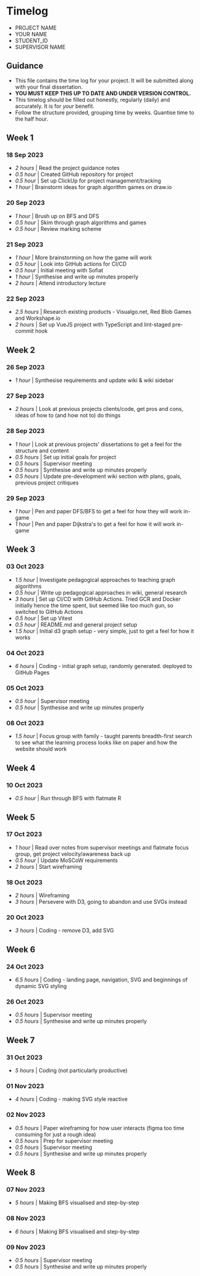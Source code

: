 # Timelog

* PROJECT NAME
* YOUR NAME
* STUDENT_ID
* SUPERVISOR NAME

## Guidance

* This file contains the time log for your project. It will be submitted along with your final dissertation.
* **YOU MUST KEEP THIS UP TO DATE AND UNDER VERSION CONTROL.**
* This timelog should be filled out honestly, regularly (daily) and accurately. It is for *your* benefit.
* Follow the structure provided, grouping time by weeks.  Quantise time to the half hour.

## Week 1

### 18 Sep 2023

* *2 hours* | Read the project guidance notes
* *0.5 hour* | Created GitHub repository for project
* *0.5 hour* | Set up ClickUp for project management/tracking
* *1 hour* | Brainstorm ideas for graph algorithm games on draw.io

### 20 Sep 2023

* *1 hour* | Brush up on BFS and DFS
* *0.5 hour* | Skim through graph algorithms and games
* *0.5 hour* | Review marking scheme

### 21 Sep 2023

* *1 hour* | More brainstorming on how the game will work
* *0.5 hour* | Look into GitHub actions for CI/CD
* *0.5 hour* | Initial meeting with Sofiat
* *1 hour* | Synthesise and write up minutes properly
* *2 hours* | Attend introductory lecture

### 22 Sep 2023

* *2.5 hours* | Research existing products - Visualgo.net, Red Blob Games and Workshape.io
* *2 hours* | Set up VueJS project with TypeScript and lint-staged pre-commit hook

## Week 2

### 26 Sep 2023

* *1 hour* | Synthesise requirements and update wiki & wiki sidebar

### 27 Sep 2023

* *2 hours* | Look at previous projects clients/code, get pros and cons, ideas of how to (and how not to) do things

### 28 Sep 2023

* *1 hour* | Look at previous projects' dissertations to get a feel for the structure and content
* *0.5 hours* | Set up initial goals for project
* *0.5 hours* | Supervisor meeting
* *0.5 hours* | Synthesise and write up minutes properly
* *0.5 hours* | Update pre-development wiki section with plans, goals, previous project critiques

### 29 Sep 2023

* *1 hour* | Pen and paper DFS/BFS to get a feel for how they will work in-game
* *1 hour* | Pen and paper Dijkstra's to get a feel for how it will work in-game

## Week 3

### 03 Oct 2023

* *1.5 hour* | Investigate pedagogical approaches to teaching graph algorithms
* *0.5 hour* | Write up pedagogical approaches in wiki, general research
* *3 hours* | Set up CI/CD with GitHub Actions. Tried GCR and Docker initially hence the time spent, but seemed like too much gun, so switched to GitHub Actions
* *0.5 hour* | Set up Vitest
* *0.5 hour* | README.md and general project setup
* *1.5 hour* | Initial d3 graph setup - very simple, just to get a feel for how it works

### 04 Oct 2023

* *6 hours* | Coding - initial graph setup, randomly generated. deployed to GitHub Pages

### 05 Oct 2023

* *0.5 hour* | Supervisor meeting
* *0.5 hour* | Synthesise and write up minutes properly

### 08 Oct 2023

* *1.5 hour* | Focus group with family - taught parents breadth-first search to see what the learning process looks like on paper and how the website should work

## Week 4

### 10 Oct 2023

* *0.5 hour* | Run through BFS with flatmate R

## Week 5

### 17 Oct 2023

* *1 hour* | Read over notes from supervisor meetings and flatmate focus group, get project velocity/awareness back up
* *0.5 hour* | Update MoSCoW requirements
* *2 hours* | Start wireframing 

### 18 Oct 2023

* *2 hours* | Wireframing
* *3 hours* | Persevere with D3, going to abandon and use SVGs instead

### 20 Oct 2023

* *3 hours* | Coding - remove D3, add SVG

## Week 6

### 24 Oct 2023

* *6.5 hours* | Coding - landing page, navigation, SVG and beginnings of dynamic SVG styling

### 26 Oct 2023

* *0.5 hours* | Supervisor meeting
* *0.5 hours* | Synthesise and write up minutes properly

## Week 7

### 31 Oct 2023

* *5 hours* | Coding (not particularly productive)

### 01 Nov 2023

* *4 hours* | Coding - making SVG style reactive

### 02 Nov 2023

* *0.5 hours* | Paper wireframing for how user interacts (figma too time consuming for just a rough idea)
* *0.5 hours* | Prep for supervisor meeting
* *0.5 hours* | Supervisor meeting
* *0.5 hours* | Synthesise and write up minutes properly

## Week 8

### 07 Nov 2023

* *5 hours* | Making BFS visualised and step-by-step

### 08 Nov 2023

* *6 hours* | Making BFS visualised and step-by-step

### 09 Nov 2023

* *0.5 hours* | Supervisor meeting
* *0.5 hours* | Synthesise and write up minutes properly